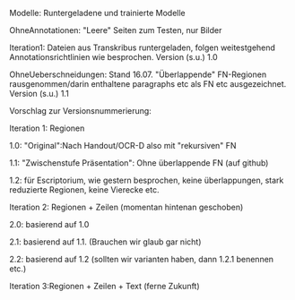 Modelle: Runtergeladene und trainierte Modelle

OhneAnnotationen: "Leere" Seiten zum Testen, nur Bilder

Iteration1: Dateien aus Transkribus runtergeladen, folgen weitestgehend Annotationsrichtlinien wie besprochen. Version (s.u.) 1.0

OhneUeberschneidungen: Stand 16.07. "Überlappende" FN-Regionen rausgenommen/darin enthaltene paragraphs etc als FN etc ausgezeichnet. Version (s.u.) 1.1

Vorschlag zur Versionsnummerierung: 

Iteration 1: Regionen 

1.0: "Original":Nach Handout/OCR-D also mit "rekursiven" FN

1.1: "Zwischenstufe Präsentation": Ohne überlappende FN (auf github)

1.2: für Escriptorium, wie gestern besprochen, keine überlappungen, stark reduzierte Regionen, keine Vierecke etc. 

Iteration 2: Regionen + Zeilen (momentan hintenan geschoben)

2.0: basierend auf 1.0

2.1: basierend auf 1.1. (Brauchen wir glaub gar nicht)

2.2: basierend auf 1.2 (sollten wir varianten haben, dann 1.2.1 benennen etc.)

Iteration 3:Regionen + Zeilen + Text (ferne Zukunft) 
